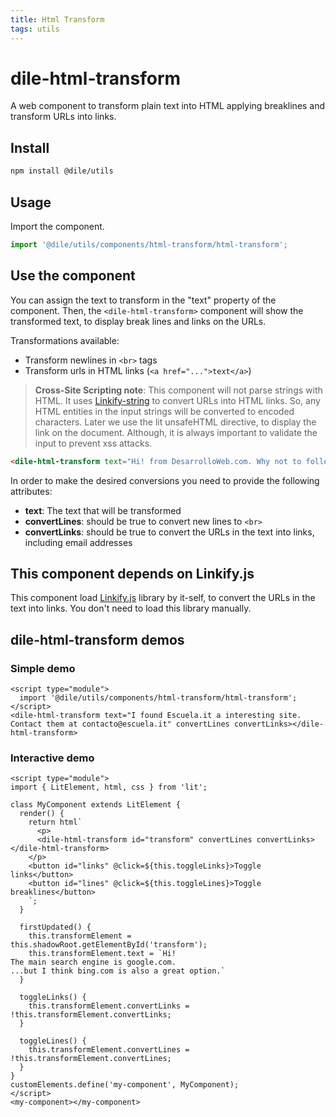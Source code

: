 ```yaml
---
title: Html Transform
tags: utils
---
```


# dile-html-transform

A web component to transform plain text into HTML applying breaklines and transform URLs into links.

## Install

```bash
npm install @dile/utils
```

## Usage

Import the component.

```javascript
import '@dile/utils/components/html-transform/html-transform';
```

## Use the component

You can assign the text to transform in the "text" property of the component. Then, the ```<dile-html-transform>``` component will show the transformed text, to display break lines and links on the URLs. 

Transformations available:
- Transform newlines in ```<br>``` tags 
- Transform urls in HTML links (```<a href="...">text</a>```)

> **Cross-Site Scripting note**: This component will not parse strings with HTML. It uses [Linkify-string](https://linkify.js.org/docs/linkify-string.html) to convert URLs into HTML links. So, any HTML entities in the input strings will be converted to encoded characters. Later we use the lit unsafeHTML directive, to display the link on the document. Although, it is always important to validate the input to prevent xss attacks.

```html
<dile-html-transform text="Hi! from DesarrolloWeb.com. Why not to follow us on twitter.com?" convertLines convertLinks></dile-html-transform>
```

In order to make the desired conversions you need to provide the following attributes:

- **text**: The text that will be transformed 
- **convertLines**: should be true to convert new lines to ```<br>``` 
- **convertLinks**: should be true to convert the URLs in the text into links, including email addresses

## This component depends on Linkify.js

This component load [Linkify.js](https://linkify.js.org/) library by it-self, to convert the URLs in the text into links. You don't need to load this library manually.

## dile-html-transform demos

### Simple demo

```html:preview
<script type="module">
  import '@dile/utils/components/html-transform/html-transform';
</script>
<dile-html-transform text="I found Escuela.it a interesting site. 
Contact them at contacto@escuela.it" convertLines convertLinks></dile-html-transform>
```

### Interactive demo

```html:preview
<script type="module">
import { LitElement, html, css } from 'lit';

class MyComponent extends LitElement {
  render() {
    return html`
      <p>
      <dile-html-transform id="transform" convertLines convertLinks></dile-html-transform>
    </p>
    <button id="links" @click=${this.toggleLinks}>Toggle links</button> 
    <button id="lines" @click=${this.toggleLines}>Toggle breaklines</button>
    `;
  }

  firstUpdated() {
    this.transformElement = this.shadowRoot.getElementById('transform');
    this.transformElement.text = `Hi!
The main search engine is google.com.
...but I think bing.com is also a great option.`
  }

  toggleLinks() {
    this.transformElement.convertLinks = !this.transformElement.convertLinks;
  }

  toggleLines() {
    this.transformElement.convertLines = !this.transformElement.convertLines;
  }  
}
customElements.define('my-component', MyComponent);
</script>
<my-component></my-component>
```